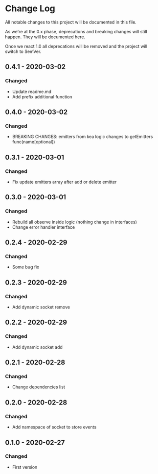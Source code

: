 # Change Log

All notable changes to this project will be documented in this file.

As we're at the 0.x phase, deprecations and breaking changes will still happen. They will be documented here.

Once we react 1.0 all deprecations will be removed and the project will switch to SemVer.

## 0.4.1 - 2020-03-02

### Changed

- Update readme.md
- Add prefix additional function

## 0.4.0 - 2020-03-02

### Changed

- BREAKING CHANGES: emitters from kea logic changes to getEmitters func(name[optional])

## 0.3.1 - 2020-03-01

### Changed

- Fix update emitters array after add or delete emitter

## 0.3.0 - 2020-03-01

### Changed

- Rebuild all observe inside logic (nothing change in interfaces)
- Change error handler interface

## 0.2.4 - 2020-02-29

### Changed

- Some bug fix

## 0.2.3 - 2020-02-29

### Changed

- Add dynamic socket remove

## 0.2.2 - 2020-02-29

### Changed

- Add dynamic socket add

## 0.2.1 - 2020-02-28

### Changed

- Change dependencies list

## 0.2.0 - 2020-02-28

### Changed

- Add namespace of socket to store events

## 0.1.0 - 2020-02-27

### Changed

- First version
